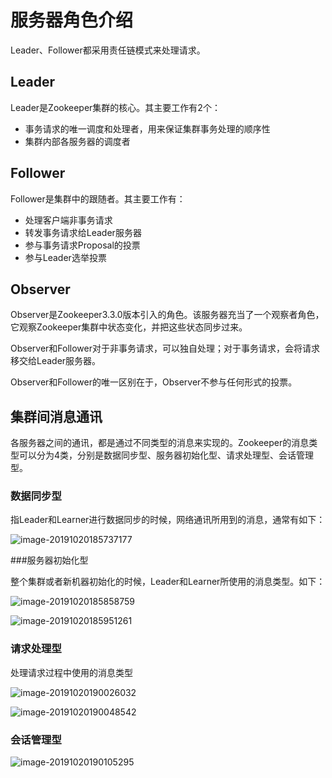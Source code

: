 # 服务器角色介绍

Leader、Follower都采用责任链模式来处理请求。





## Leader

Leader是Zookeeper集群的核心。其主要工作有2个：

- 事务请求的唯一调度和处理者，用来保证集群事务处理的顺序性
- 集群内部各服务器的调度者







## Follower

Follower是集群中的跟随者。其主要工作有：

- 处理客户端非事务请求
- 转发事务请求给Leader服务器
- 参与事务请求Proposal的投票
- 参与Leader选举投票





## Observer

Observer是Zookeeper3.3.0版本引入的角色。该服务器充当了一个观察者角色，它观察Zookeeper集群中状态变化，并把这些状态同步过来。

Observer和Follower对于非事务请求，可以独自处理；对于事务请求，会将请求移交给Leader服务器。

Observer和Follower的唯一区别在于，Observer不参与任何形式的投票。





## 集群间消息通讯

各服务器之间的通讯，都是通过不同类型的消息来实现的。Zookeeper的消息类型可以分为4类，分别是数据同步型、服务器初始化型、请求处理型、会话管理型。



### 数据同步型

指Leader和Learner进行数据同步的时候，网络通讯所用到的消息，通常有如下：

![image-20191020185737177](https://tva1.sinaimg.cn/large/006y8mN6gy1g84v7txucgj316q0ce11k.jpg)



###服务器初始化型

整个集群或者新机器初始化的时候，Leader和Learner所使用的消息类型。如下：

![image-20191020185858759](https://tva1.sinaimg.cn/large/006y8mN6gy1g84v98wxbbj315m0euqef.jpg)

![image-20191020185951261](https://tva1.sinaimg.cn/large/006y8mN6gy1g84va5phl0j31400iek56.jpg)





### 请求处理型

处理请求过程中使用的消息类型

![image-20191020190026032](https://tva1.sinaimg.cn/large/006y8mN6gy1g84vara907j314a0mwh3d.jpg)

![image-20191020190048542](https://tva1.sinaimg.cn/large/006y8mN6gy1g84vb57lkhj313o0g415n.jpg)







### 会话管理型

![image-20191020190105295](https://tva1.sinaimg.cn/large/006y8mN6gy1g84vbg4g1wj313q0n64g1.jpg)
